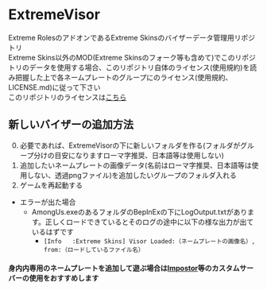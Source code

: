 # ExtremeVisor
Extreme RolesのアドオンであるExtreme Skinsのバイザーデータ管理用リポジトリ<br>
Extreme Skins以外のMOD(Extreme Skinsのフォーク等も含めて)でこのリポジトリのデータを使用する場合、このリポジトリ自体のライセンス(使用規約)を読み把握した上で各ネームプレートのグループにのライセンス(使用規約、LICENSE.md)に従って下さい<br>
このリポジトリのライセンスは[こちら](https://github.com/yukieiji/ExtremeNamePlate/blob/main/LICENSE.md)

## 新しいバイザーの追加方法
0. 必要であれば、ExtremeVisorの下に新しいフォルダを作る(フォルダがグループ分けの目安になりますローマ字推奨、日本語等は使用しない)
1. 追加したいネームプレートの画像データ(名前はローマ字推奨、日本語等は使用しない、透過pngファイル)を追加したいグループのフォルダ入れる
2. ゲームを再起動する

- エラーが出た場合
  - AmongUs.exeのあるフォルダのBepInExの下にLogOutput.txtがあります。正しくロードできているとそのログの途中に以下の様な出力が出ているはずです
    - ```[Info   :Extreme Skins] Visor Loaded:（ネームプレートの画像名）, from:（ロードしているファイル名）```

#### 身内内専用のネームプレートを追加して遊ぶ場合は[Impostor](https://github.com/Impostor/Impostor)等のカスタムサーバーの使用をおすすめします
